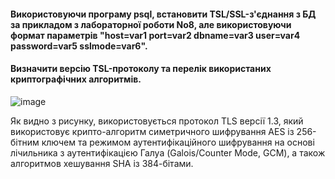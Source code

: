 #### Використовуючи програму psql, встановити TSL/SSL-з'єднання з БД за прикладом з лабораторної роботи No8, але використовуючи формат параметрів "host=var1 port=var2 dbname=var3 user=var4 password=var5 sslmode=var6". 
#### Визначити версію TSL-протоколу та перелік використаних криптографічних алгоритмів.
![image](https://user-images.githubusercontent.com/79399103/208466400-a5c60c36-3a99-4772-87d1-2b389906e2f9.png)

Як видно з рисунку, використовується протокол TLS версії 1.3, який використовує крипто-алгоритм симетричного шифрування AES із 256-бітним ключем та режимом аутентифікаційного шифрування на основі лічильника з аутентифікацією Галуа (Galois/Counter Mode, GCM), а також алгоритмов хешування SHA із 384-бітами.
